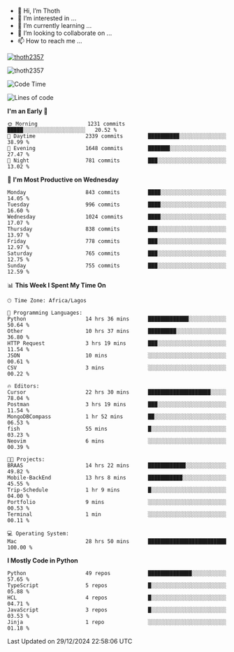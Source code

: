 <!---
thoth2357/thoth2357 is a ✨ special ✨ repository because its `README.md` (this file) appears on your GitHub profile.
You can click the Preview link to take a look at your changes.
--->

- 👋 Hi, I’m Thoth
- 👀 I’m interested in ...
- 🌱 I’m currently learning ...
- 💞️ I’m looking to collaborate on ...
- 📫 How to reach me ...


<p align="left"> <a href="https://github.com/ryo-ma/github-profile-trophy"><img src="https://github-profile-trophy.vercel.app/?username=thoth2357&theme=gruvbox&no-bg=true&no-frame=false&title=MultiLanguage,Commits,Repositories,Stars,Followers,PullRequest,Reviews,Issues" alt="thoth2357" /></a> </p>

<p align="left"> <img src="https://komarev.com/ghpvc/?username=thoth2357&label=Profile%20views&color=0e75b6&style=flat" alt="thoth2357" /> </p>

<!--START_SECTION:waka-->
![Code Time](http://img.shields.io/badge/Code%20Time-3%2C524%20hrs%2010%20mins-blue)

![Lines of code](https://img.shields.io/badge/From%20Hello%20World%20I%27ve%20Written-30.6%20million%20lines%20of%20code-blue)

**I'm an Early 🐤** 

```text
🌞 Morning                1231 commits        █████░░░░░░░░░░░░░░░░░░░░   20.52 % 
🌆 Daytime                2339 commits        ██████████░░░░░░░░░░░░░░░   38.99 % 
🌃 Evening                1648 commits        ███████░░░░░░░░░░░░░░░░░░   27.47 % 
🌙 Night                  781 commits         ███░░░░░░░░░░░░░░░░░░░░░░   13.02 % 
```
📅 **I'm Most Productive on Wednesday** 

```text
Monday                   843 commits         ████░░░░░░░░░░░░░░░░░░░░░   14.05 % 
Tuesday                  996 commits         ████░░░░░░░░░░░░░░░░░░░░░   16.60 % 
Wednesday                1024 commits        ████░░░░░░░░░░░░░░░░░░░░░   17.07 % 
Thursday                 838 commits         ███░░░░░░░░░░░░░░░░░░░░░░   13.97 % 
Friday                   778 commits         ███░░░░░░░░░░░░░░░░░░░░░░   12.97 % 
Saturday                 765 commits         ███░░░░░░░░░░░░░░░░░░░░░░   12.75 % 
Sunday                   755 commits         ███░░░░░░░░░░░░░░░░░░░░░░   12.59 % 
```


📊 **This Week I Spent My Time On** 

```text
🕑︎ Time Zone: Africa/Lagos

💬 Programming Languages: 
Python                   14 hrs 36 mins      █████████████░░░░░░░░░░░░   50.64 % 
Other                    10 hrs 37 mins      █████████░░░░░░░░░░░░░░░░   36.80 % 
HTTP Request             3 hrs 19 mins       ███░░░░░░░░░░░░░░░░░░░░░░   11.54 % 
JSON                     10 mins             ░░░░░░░░░░░░░░░░░░░░░░░░░   00.61 % 
CSV                      3 mins              ░░░░░░░░░░░░░░░░░░░░░░░░░   00.22 % 

🔥 Editors: 
Cursor                   22 hrs 30 mins      ████████████████████░░░░░   78.04 % 
Postman                  3 hrs 19 mins       ███░░░░░░░░░░░░░░░░░░░░░░   11.54 % 
MongoDBCompass           1 hr 52 mins        ██░░░░░░░░░░░░░░░░░░░░░░░   06.53 % 
fish                     55 mins             █░░░░░░░░░░░░░░░░░░░░░░░░   03.23 % 
Neovim                   6 mins              ░░░░░░░░░░░░░░░░░░░░░░░░░   00.39 % 

🐱‍💻 Projects: 
BRAAS                    14 hrs 22 mins      ████████████░░░░░░░░░░░░░   49.82 % 
Mobile-BackEnd           13 hrs 8 mins       ███████████░░░░░░░░░░░░░░   45.55 % 
Trip-Schedule            1 hr 9 mins         █░░░░░░░░░░░░░░░░░░░░░░░░   04.00 % 
Portfolio                9 mins              ░░░░░░░░░░░░░░░░░░░░░░░░░   00.53 % 
Terminal                 1 min               ░░░░░░░░░░░░░░░░░░░░░░░░░   00.11 % 

💻 Operating System: 
Mac                      28 hrs 50 mins      █████████████████████████   100.00 % 
```

**I Mostly Code in Python** 

```text
Python                   49 repos            ██████████████░░░░░░░░░░░   57.65 % 
TypeScript               5 repos             █░░░░░░░░░░░░░░░░░░░░░░░░   05.88 % 
HCL                      4 repos             █░░░░░░░░░░░░░░░░░░░░░░░░   04.71 % 
JavaScript               3 repos             █░░░░░░░░░░░░░░░░░░░░░░░░   03.53 % 
Jinja                    1 repo              ░░░░░░░░░░░░░░░░░░░░░░░░░   01.18 % 
```




 Last Updated on 29/12/2024 22:58:06 UTC
<!--END_SECTION:waka-->
<!--![](http://github-profile-summary-cards.vercel.app/api/cards/profile-details?username=thoth2357&theme=2077)

![](http://github-profile-summary-cards.vercel.app/api/cards/stats?username=thoth2357&theme=2077)![](http://github-profile-summary-cards.vercel.app/api/cards/productive-time?username=thoth2357&theme=2077&utcOffset=8) -->
